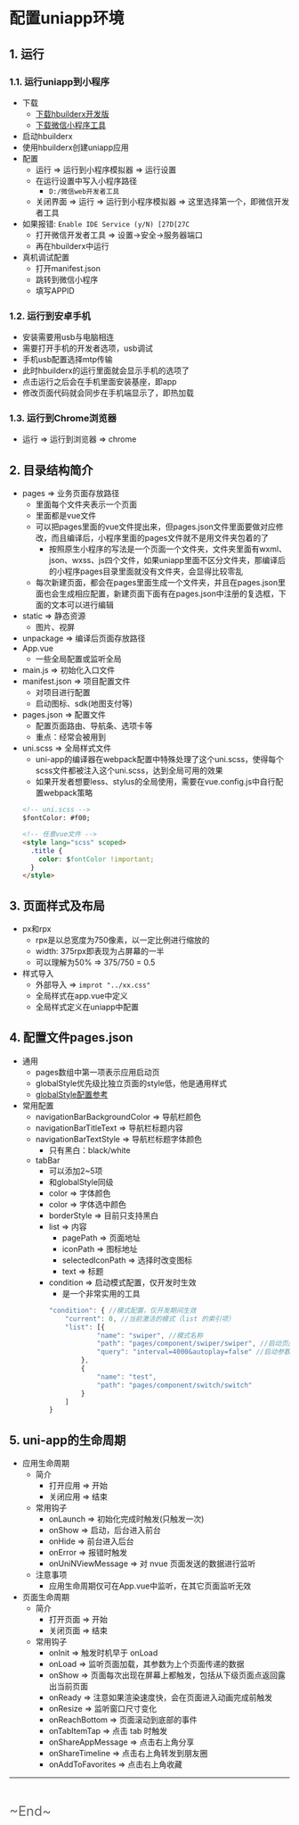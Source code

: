 # 配置uniapp环境
<ClientOnly>
  <Valine></Valine>
</ClientOnly>

## 1. 运行
### 1.1. 运行uniapp到小程序
- 下载
  - [下载hbuilderx开发版](https://www.dcloud.io/hbuilderx.html)
  - [下载微信小程序工具](https://developers.weixin.qq.com/miniprogram/dev/devtools/download.html)
- 启动hbuilderx
- 使用hbuilderx创建uniapp应用
- 配置
  - 运行 => 运行到小程序模拟器 => 运行设置
  - 在运行设置中写入小程序路径
    - `D:/微信web开发者工具`
  - 关闭界面 => 运行 => 运行到小程序模拟器 => 这里选择第一个，即微信开发者工具
- 如果报错: `Enable IDE Service (y/N) [27D[27C`
  - 打开微信开发者工具 => 设置->安全->服务器端口
  - 再在hbuilderx中运行
- 真机调试配置
  - 打开manifest.json
  - 跳转到微信小程序
  - 填写APPID

### 1.2. 运行到安卓手机
- 安装需要用usb与电脑相连
- 需要打开手机的开发者选项，usb调试
- 手机usb配置选择mtp传输
- 此时hbuilderx的运行里面就会显示手机的选项了
- 点击运行之后会在手机里面安装基座，即app
- 修改页面代码就会同步在手机端显示了，即热加载

### 1.3. 运行到Chrome浏览器
- 运行 => 运行到浏览器 => chrome

## 2. 目录结构简介
- pages => 业务页面存放路径
  - 里面每个文件夹表示一个页面
  - 里面都是vue文件
  - 可以把pages里面的vue文件提出来，但pages.json文件里面要做对应修改，而且编译后，小程序里面的pages文件就不是用文件夹包着的了
    - 按照原生小程序的写法是一个页面一个文件夹，文件夹里面有wxml、json、wxss、js四个文件，如果uniapp里面不区分文件夹，那编译后的小程序pages目录里面就没有文件夹，会显得比较零乱
  - 每次新建页面，都会在pages里面生成一个文件夹，并且在pages.json里面也会生成相应配置，新建页面下面有在pages.json中注册的复选框，下面的文本可以进行编辑
- static => 静态资源
  - 图片、视屏
- unpackage => 编译后页面存放路径
- App.vue
  - 一些全局配置或监听全局
- main.js => 初始化入口文件
- manifest.json => 项目配置文件
  - 对项目进行配置
  - 启动图标、sdk(地图支付等)
- pages.json => 配置文件
  - 配置页面路由、导航条、选项卡等
  - 重点：经常会被用到
- uni.scss => 全局样式文件
  - uni-app的编译器在webpack配置中特殊处理了这个uni.scss，使得每个scss文件都被注入这个uni.scss，达到全局可用的效果
  - 如果开发者想要less、stylus的全局使用，需要在vue.config.js中自行配置webpack策略
  ```html
  <!-- uni.scss -->
  $fontColor: #f00;

  <!-- 任意vue文件 -->
  <style lang="scss" scoped>
    .title {
      color: $fontColor !important;
    }
  </style>
  ```

## 3. 页面样式及布局
- px和rpx
  - rpx是以总宽度为750像素，以一定比例进行缩放的
  - width: 375rpx即表现为占屏幕的一半
  - 可以理解为50% => 375/750 = 0.5
- 样式导入
  - 外部导入 => `improt "../xx.css"`
  - 全局样式在app.vue中定义
  - 全局样式定义在uniapp中配置 

## 4. 配置文件pages.json
- 通用
  - pages数组中第一项表示应用启动页
  - globalStyle优先级比独立页面的style低，他是通用样式
  - [globalStyle配置参考](https://uniapp.dcloud.io/collocation/pages?id=globalstyle)
- 常用配置
  - navigationBarBackgroundColor => 导航栏颜色
  - navigationBarTitleText => 导航栏标题内容
  - navigationBarTextStyle => 导航栏标题字体颜色
    - 只有黑白：black/white
  - tabBar
    - 可以添加2~5项
    - 和globalStyle同级
    - color => 字体颜色
    - color => 字体选中颜色
    - borderStyle => 目前只支持黑白
    - list => 内容
      - pagePath => 页面地址
      - iconPath => 图标地址
      - selectedIconPath => 选择时改变图标
      - text => 标题
    - condition => 启动模式配置，仅开发时生效
      - 是一个非常实用的工具
      ```js
      "condition": { //模式配置，仅开发期间生效
          "current": 0, //当前激活的模式（list 的索引项）
          "list": [{
                  "name": "swiper", //模式名称
                  "path": "pages/component/swiper/swiper", //启动页面，必选
                  "query": "interval=4000&autoplay=false" //启动参数，在页面的onLoad函数里面得到。
              },
              {
                  "name": "test",
                  "path": "pages/component/switch/switch"
              }
          ]
      }
      ```

## 5. uni-app的生命周期
- 应用生命周期
  - 简介
    - 打开应用 => 开始
    - 关闭应用 => 结束
  - 常用钩子
    - onLaunch => 初始化完成时触发(只触发一次)
    - onShow => 启动，后台进入前台
    - onHide => 前台进入后台
    - onError => 报错时触发
    - onUniNViewMessage => 对 nvue 页面发送的数据进行监听
  - 注意事项
    - 应用生命周期仅可在App.vue中监听，在其它页面监听无效
- 页面生命周期
  - 简介
    - 打开页面 => 开始
    - 关闭页面 => 结束
  - 常用钩子
    - onInit => 触发时机早于 onLoad
    - onLoad => 监听页面加载，其参数为上个页面传递的数据
    - onShow => 页面每次出现在屏幕上都触发，包括从下级页面点返回露出当前页面
    - onReady => 注意如果渲染速度快，会在页面进入动画完成前触发
    - onResize => 监听窗口尺寸变化
    - onReachBottom => 页面滚动到底部的事件
    - onTabItemTap => 点击 tab 时触发
    - onShareAppMessage => 点击右上角分享
    - onShareTimeline => 点击右上角转发到朋友圈
    - onAddToFavorites => 点击右上角收藏

---
<br />

<font color="#666" size="5">\~End~</font>